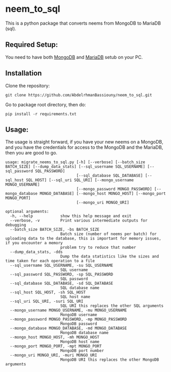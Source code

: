 # neem_to_sql

This is a python package that converts neems from MongoDB to MariaDB (sql).

## Required Setup:

You need to have both [MongoDB](https://www.mongodb.com/docs/manual/tutorial/install-mongodb-on-ubuntu/) and [MariaDB](https://www.digitalocean.com/community/tutorials/how-to-install-mariadb-on-ubuntu-20-04) setub on your PC.

## Installation

Clone the repository:
```
git clone https://github.com/AbdelrhmanBassiouny/neem_to_sql.git
```

Go to package root directory, then do:
```
pip install -r requirements.txt
```

## Usage:
The usage is straight forward, if you have your new neems on a MongoDB, and you have the credentials for access to the MongoDB and the MariaDB, then you are good to go.
```
usage: migrate_neems_to_sql.py [-h] [--verbose] [--batch_size BATCH_SIZE] [--dump_data_stats] [--sql_username SQL_USERNAME] [--sql_password SQL_PASSWORD]
                               [--sql_database SQL_DATABASE] [--sql_host SQL_HOST] [--sql_uri SQL_URI] [--mongo_username MONGO_USERNAME]
                               [--mongo_password MONGO_PASSWORD] [--mongo_database MONGO_DATABASE] [--mongo_host MONGO_HOST] [--mongo_port MONGO_PORT]
                               [--mongo_uri MONGO_URI]

optional arguments:
  -h, --help            show this help message and exit
  --verbose, -v         Print various intermediate outputs for debugging
  --batch_size BATCH_SIZE, -bs BATCH_SIZE
                        Batch size (number of neems per batch) for uploading data to the database, this is important for memory issues, if you encounter a memory
                        problem try to reduce that number
  --dump_data_stats, -dds
                        Dump the data statistics like the sizes and time taken for each operation to a file
  --sql_username SQL_USERNAME, -su SQL_USERNAME
                        SQL username
  --sql_password SQL_PASSWORD, -sp SQL_PASSWORD
                        SQL password
  --sql_database SQL_DATABASE, -sd SQL_DATABASE
                        SQL database name
  --sql_host SQL_HOST, -sh SQL_HOST
                        SQL host name
  --sql_uri SQL_URI, -suri SQL_URI
                        SQL URI this replaces the other SQL arguments
  --mongo_username MONGO_USERNAME, -mu MONGO_USERNAME
                        MongoDB username
  --mongo_password MONGO_PASSWORD, -mp MONGO_PASSWORD
                        MongoDB password
  --mongo_database MONGO_DATABASE, -md MONGO_DATABASE
                        MongoDB database name
  --mongo_host MONGO_HOST, -mh MONGO_HOST
                        MongoDB host name
  --mongo_port MONGO_PORT, -mpt MONGO_PORT
                        MongoDB port number
  --mongo_uri MONGO_URI, -muri MONGO_URI
                        MongoDB URI this replaces the other MongoDB arguments
```
